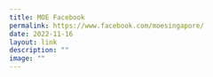 ```yaml
---
title: MOE Facebook
permalink: https://www.facebook.com/moesingapore/
date: 2022-11-16
layout: link
description: ""
image: ""
---
```


